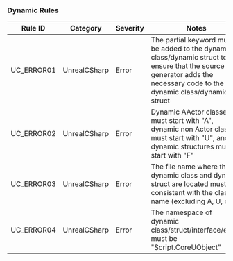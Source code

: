 ﻿### Dynamic Rules

| Rule ID    | Category     | Severity | Notes                                                                                                                                                                 |
|------------|--------------|----------|-----------------------------------------------------------------------------------------------------------------------------------------------------------------------|
| UC_ERROR01 | UnrealCSharp | Error    | The partial keyword must be added to the dynamic class/dynamic struct to ensure that the source generator adds the necessary code to the dynamic class/dynamic struct |
| UC_ERROR02 | UnrealCSharp | Error    | Dynamic AActor classes must start with "A", dynamic non Actor classes must start with "U", and dynamic structures must start with "F" |
| UC_ERROR03 | UnrealCSharp | Error    | The file name where the dynamic class and dynamic struct are located must be consistent with the class name (excluding A, U, or F) |
| UC_ERROR04 | UnrealCSharp | Error    | The namespace of dynamic class/struct/interface/enum must be "Script.CoreUObject" |
